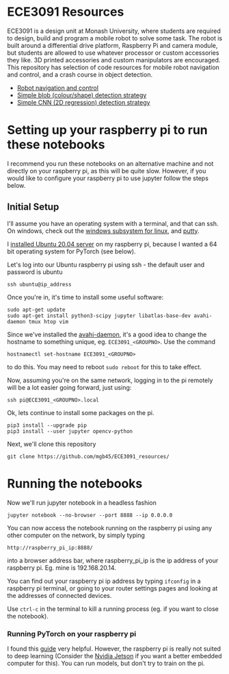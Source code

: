 # ECE3091 Resources

ECE3091 is a design unit at Monash University, where students are required to design, build and program a mobile robot to solve some task. The robot is built around a differential drive platform, Raspberry Pi and camera module, but students are allowed to use whatever processor or custom accessories they like. 3D printed accessories and custom manipulators are encouraged. This repository has selection of code resources for mobile robot navigation and control, and a crash course in object detection. 

* [Robot navigation and control](https://github.com/mgb45/ECE3091_resources/blob/main/Robot_navigation_and_control.ipynb)
* [Simple blob (colour/shape) detection strategy](https://github.com/mgb45/ECE3091_resources/blob/main/Image_processing_detection_strategy.ipynb)
* [Simple CNN (2D regression) detection strategy](https://github.com/mgb45/ECE3091_resources/blob/main/Machine_learning_detection_strategy.ipynb)


# Setting up your raspberry pi to run these notebooks

I recommend you run these notebooks on an alternative machine and not directly on your raspberry pi, as this will be quite slow. However, if you would like to configure your raspberry pi to use jupyter follow the steps below.

## Initial Setup

I'll assume you have an operating system with a terminal, and that can ssh. On windows, check out the [windows subsystem for linux](https://docs.microsoft.com/en-us/windows/wsl/install-win10), and [putty](https://www.putty.org/).

I [installed Ubuntu 20.04 server](https://ubuntu.com/tutorials/how-to-install-ubuntu-on-your-raspberry-pi#1-overview) on my raspberry pi, because I wanted a 64 bit operating system for PyTorch (see below).

Let's log into our Ubuntu raspberry pi using ssh - the default user and password is ubuntu
```
ssh ubuntu@ip_address
```
Once you're in, it's time to install some useful software:

```
sudo apt-get update
sudo apt-get install python3-scipy jupyter libatlas-base-dev avahi-daemon tmux htop vim
```

Since we've installed the [avahi-daemon](http://avahi.org/), it's a good idea to change the hostname to something unique, eg. `ECE3091_<GROUPNO>`. Use the command 
```
hostnamectl set-hostname ECE3091_<GROUPNO>
```
to do this. You may need to reboot `sudo reboot` for this to take effect.

Now, assuming you're on the same network, logging in to the pi remotely will be a lot easier going forward, just using:
```
ssh pi@ECE3091_<GROUPNO>.local
```

Ok, lets continue to install some packages on the pi.
``` 
pip3 install --upgrade pip
pip3 install --user jupyter opencv-python
```

Next, we'll clone this repository
```
git clone https://github.com/mgb45/ECE3091_resources/
```

# Running the notebooks

Now we'll run jupyter notebook in a headless fashion
```
jupyter notebook --no-browser --port 8888 --ip 0.0.0.0
```

You can now access the notebook running on the raspberry pi using any other computer on the network, by simply typing
```
http://raspberry_pi_ip:8888/
```
into a browser address bar, where raspberry_pi_ip is the ip address of your raspberry pi. Eg. mine is 192.168.20.14.

You can find out your raspberry pi ip address by typing `ifconfig` in a raspberry pi terminal, or going to your router settings pages and looking at the addresses of connected devices.

Use `ctrl-c` in the terminal to kill a running process (eg. if you want to close the notebook).

### Running PyTorch on your raspberry pi

I found this [guide](https://qengineering.eu/install-pytorch-on-raspberry-pi-4.html) very helpful. However, the raspberry pi is really not suited to deep learning (Consider the [Nvidia Jetson](https://developer.nvidia.com/buy-jetson) if you want a better embedded computer for this). You can run models, but don't try to train on the pi.


